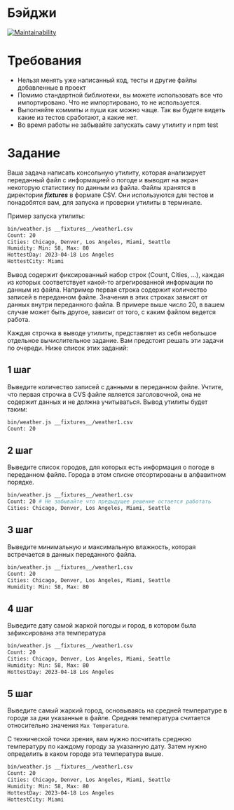 # Бэйджи
[![Maintainability](https://api.codeclimate.com/v1/badges/c8541c7a8a585b09702a/maintainability)](https://codeclimate.com/github/AllegroGH/test-attestation_my/maintainability)

# Требования

* Нельзя менять уже написанный код, тесты и другие файлы добавленные в проект
* Помимо стандартной библиотеки, вы можете использовать все что импортировано. Что не импортировано, то не используется.
* Выполняйте коммиты и пуши как можно чаще. Так вы будете видеть какие из тестов сработают, а какие нет.
* Во время работы не забывайте запускать саму утилиту и npm test

# Задание

Ваша задача написать консольную утилиту, которая анализирует переданный файл с информацией о погоде и выводит на экран некоторую статистику по данным из файла. Файлы хранятся в директории *__fixtures__* в формате CSV. Они используются для тестов и понадобятся вам, для запуска и проверки утилиты в терминале.

Пример запуска утилиты:

```bash
bin/weather.js __fixtures__/weather1.csv
Count: 20
Cities: Chicago, Denver, Los Angeles, Miami, Seattle
Humidity: Min: 58, Max: 80
HottestDay: 2023-04-18 Los Angeles
HottestCity: Miami
```

Вывод содержит фиксированный набор строк (Count, Cities, ...), каждая из которых соответствует какой-то агрегированной информации по данным из файла. Например первая строка содержит количество записей в переданном файле. Значения в этих строках зависят от данных внутри переданного файла. В примере выше число 20, в вашем случае может быть другое, зависит от того, с каким файлом ведется работа.

Каждая строчка в выводе утилиты, представляет из себя небольшое отдельное вычислительное задание. Вам предстоит решать эти задачи по очереди. Ниже список этих заданий:

## 1 шаг

Выведите количество записей с данными в переданном файле. Учтите, что первая строчка в CVS файле является заголовочной, она не содержит данных и не должна учитываться. Вывод утилиты будет таким:

```bash
bin/weather.js __fixtures__/weather1.csv
Count: 20
```

## 2 шаг

Выведите список городов, для которых есть информация о погоде в переданном файле. Города в этом списке отсортированы в алфавитном порядке.

```bash
bin/weather.js __fixtures__/weather1.csv
Count: 20 # Не забывайте что предыдущее решение остается работать
Cities: Chicago, Denver, Los Angeles, Miami, Seattle
```

## 3 шаг

Выведите минимальную и максимальную влажность, которая встречается в данных переданного файла.

```bash
bin/weather.js __fixtures__/weather1.csv
Count: 20
Cities: Chicago, Denver, Los Angeles, Miami, Seattle
Humidity: Min: 58, Max: 80
```

## 4 шаг

Выведите дату самой жаркой погоды и город, в котором была зафиксирована эта температура

```bash
bin/weather.js __fixtures__/weather1.csv
Count: 20
Cities: Chicago, Denver, Los Angeles, Miami, Seattle
Humidity: Min: 58, Max: 80
HottestDay: 2023-04-18 Los Angeles
```

## 5 шаг

Выведите самый жаркий город, основываясь на средней температуре в городе за дни указанные в файле. Средняя температура считается относительно значения `Max Temperature`.

С технической точки зрения, вам нужно посчитать среднюю температуру по каждому городу за указанную дату. Затем нужно определить в каком городе эта температура выше.

```bash
bin/weather.js __fixtures__/weather1.csv
Count: 20
Cities: Chicago, Denver, Los Angeles, Miami, Seattle
Humidity: Min: 58, Max: 80
HottestDay: 2023-04-18 Los Angeles
HottestCity: Miami
```
